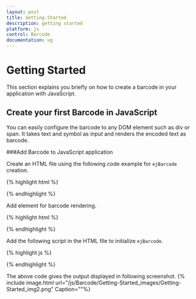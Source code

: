 ```yaml
---
layout: post
title: Getting-Started
description: getting started
platform: js
control: Barcode
documentation: ug
---
```


# Getting Started

This section explains you briefly on how to create a barcode in your application with JavaScript.

## Create your first Barcode in JavaScript

You can easily configure the barcode to any DOM element such as div or span. It takes text and symbol as input and renders the encoded text as barcode.

###Add Barcode to JavaScript application

Create an HTML file using the following code example for `ejBarcode` creation.

{% highlight html %}

<!DOCTYPE html>
<html>
   <head>
      <title>Getting Started Essential JS</title>
      <!-- Style sheet for default theme (flat azure)-->
      <link href="http://cdn.syncfusion.com/13.1.0.21/js/web/flat-azure/ej.widgets.all.min.css" rel="stylesheet" />
      <!--scripts-->
      <script src="http://code.jquery.com/jquery-1.10.1.min.js"></script>
      <script src="http://cdn.syncfusion.com/13.1.0.21/js/ej.widgets.all.min.js"></script>
      <!--Add custom scripts here -->
   </head>
   <body>
      <!-- Add Barcode element here. -->
   </body>
</html>
{% endhighlight %}

Add element for barcode rendering.

{% highlight html %}
<div id="barcode"></div>
{% endhighlight %}

Add the following script in the HTML file to initialize `ejBarcode`.

{% highlight js %}
<script type="text/javascript">
   $(function() {
      // document ready
      // simple control creation
      $("#barcode").ejBarcode({
         text: "http://www.syncfusion.com",
         symbologyType: "qrbarcode"
      });
   });
</script>
{% endhighlight %}

The above code gives the output displayed in following screenshot.
{% include image.html url="/js/Barcode/Getting-Started_images/Getting-Started_img2.png" Caption=""%}